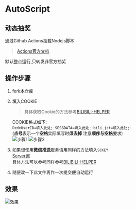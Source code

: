 # AutoScript
## 动态抽奖  
通过Github Actions挂载Nodejs脚本  
> [Actions官方文档](https://docs.github.com/en/free-pro-team@latest/actions/reference/workflow-syntax-for-github-actions)

默认整点运行,只转发非官方抽奖
## 操作步骤
1. fork本仓库  

2. 填入COOKIE  
    >具体获取Cookie的方法参考[BILIBILI-HELPER](https://github.com/JunzhouLiu/BILIBILI-HELPER)
    
    COOKIE格式如下:  
    `DedeUserID=填入此处;·SESSDATA=填入此处;·bili_jct=填入此处;·`  
    (**点号**表示一个**空格**实际填写时**须去掉** 注意**顺序与空格**要求)  
    ![步骤1](https://ftp.bmp.ovh/imgs/2020/11/c4e7ac036199551c.png)
    ![步骤2](https://ftp.bmp.ovh/imgs/2020/11/dcc3f30e22f6b12a.png)

3. 如果想使用**微信推送**服务请用同样的方法填入`SCKEY`  
    [Server酱](http://sc.ftqq.com/3.version)  
    具体方法可以参考同样参考[BILIBILI-HELPER](https://github.com/JunzhouLiu/BILIBILI-HELPER)

4. 随便改一下此文件再作一次提交便自动运行  
## 效果
![效果](https://ftp.bmp.ovh/imgs/2020/11/87d483cea98563fa.png)

